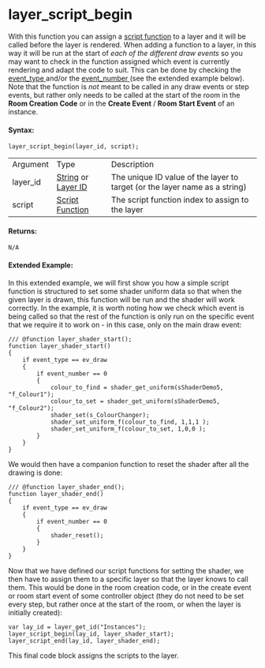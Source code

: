 # layer_script_begin

With this function you can assign a [script
function](../../../../GML_Overview/Script_Functions) to a layer and
it will be called before the layer is rendered. When adding a function
to a layer, in this way it will be run at the start of *each of the
different draw events* so you may want to check in the function assigned
which event is currently rendering and adapt the code to suit. This can
be done by checking the [ event_type
](../../Objects/Object_Events/event_type) and/or the [ event_number
](../../Objects/Object_Events/event_number) (see the extended
example below). Note that the function is *not* meant to be called in
any draw events or step events, but rather only needs to be called at
the start of the room in the **Room Creation Code** or in the **Create
Event** / **Room Start Event** of an instance.

#### Syntax:

``` gml
layer_script_begin(layer_id, script);
```

|          |                                                                                                                                                                                                                  |                                                                            |
|----------|------------------------------------------------------------------------------------------------------------------------------------------------------------------------------------------------------------------|----------------------------------------------------------------------------|
| Argument | Type                                                                                                                                                                                                             | Description                                                                |
| layer_id |  [String](../../../../../../GameMaker_Language/GML_Overview/Data_Types) or [Layer ID](../../../../../../GameMaker_Language/GML_Reference/Asset_Management/Rooms/General_Layer_Functions/layer_get_id)    | The unique ID value of the layer to target (or the layer name as a string) |
| script   |  [Script Function](../../../../../../GameMaker_Language/GML_Overview/Script_Functions)                                                                                                                       | The script function index to assign to the layer                           |

#### Returns:

``` gml
N/A
```

#### Extended Example:

In this extended example, we will first show you how a simple script
function is structured to set some shader uniform data so that when the
given layer is drawn, this function will be run and the shader will work
correctly. In the example, it is worth noting how we check which event
is being called so that the rest of the function is only run on the
specific event that we require it to work on - in this case, only on the
main draw event:

``` gml
/// @function layer_shader_start();
function layer_shader_start()
{
    if event_type == ev_draw
    {
        if event_number == 0
        {
            colour_to_find = shader_get_uniform(sShaderDemo5, "f_Colour1");
            colour_to_set = shader_get_uniform(sShaderDemo5, "f_Colour2");
            shader_set(s_ColourChanger);
            shader_set_uniform_f(colour_to_find, 1,1,1 );
            shader_set_uniform_f(colour_to_set, 1,0,0 );
        }
    }
}
```

We would then have a companion function to reset the shader after all
the drawing is done:

``` gml
/// @function layer_shader_end();
function layer_shader_end()
{
    if event_type == ev_draw
    {
        if event_number == 0
        {
            shader_reset();
        }
    }
}
```

Now that we have defined our script functions for setting the shader, we
then have to assign them to a specific layer so that the layer knows to
call them. This would be done in the room creation code, or in the
create event or room start event of some controller object (they do not
need to be set every step, but rather once at the start of the room, or
when the layer is initially created):

``` gml
var lay_id = layer_get_id("Instances");
layer_script_begin(lay_id, layer_shader_start);
layer_script_end(lay_id, layer_shader_end);
```

This final code block assigns the scripts to the layer.
